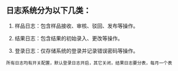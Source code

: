 ## 日志系统分为以下几类：

1. 样品日志：包含样品接收、审核、驳回、发布等操作。

2. 结果日志：包含结果的初始录入、更改等操作。

3. 登录日志：仅存储系统的登录并记录错误密码等操作。

`所有日志均有开关配置，默认登录日志开启，其它关闭，结果日志要分表，每月一个表`
